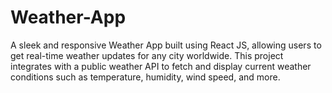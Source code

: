 # Weather-App
A sleek and responsive Weather App built using React JS, allowing users to get real-time weather updates for any city worldwide. This project integrates with a public weather API to fetch and display current weather conditions such as temperature, humidity, wind speed, and more.
